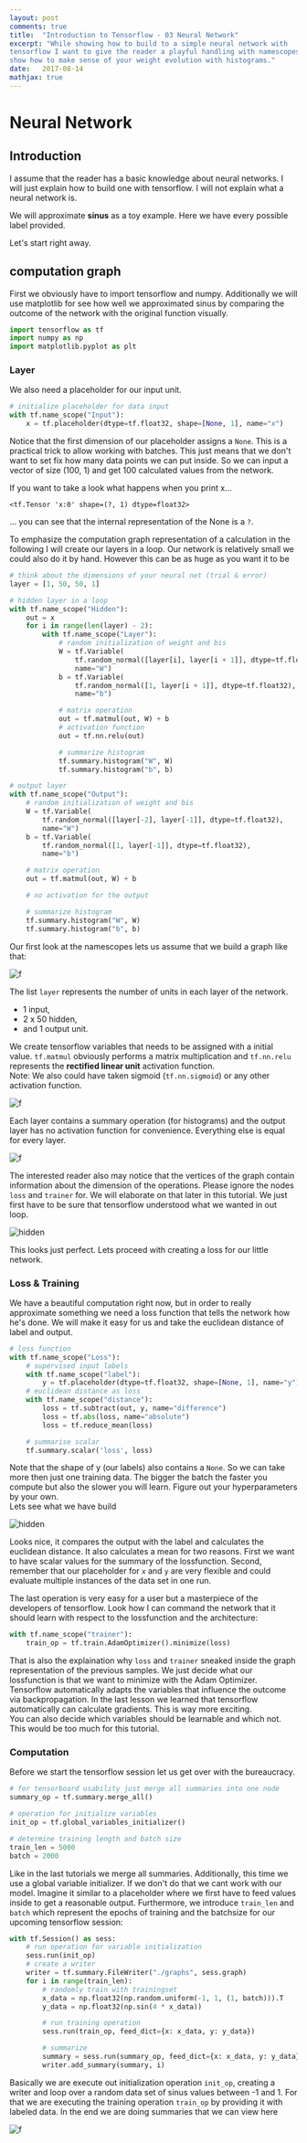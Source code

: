 ```yaml
---
layout: post
comments: true
title:  "Introduction to Tensorflow - 03 Neural Network"
excerpt: "While showing how to build to a simple neural network with 
tensorflow I want to give the reader a playful handling with namescopes and 
show how to make sense of your weight evolution with histograms."
date:   2017-08-14
mathjax: true
---
```


# Neural Network
## Introduction
I assume that the reader has a basic knowledge about neural networks. I 
will just explain how to build one with tensorflow. I will not explain what a 
neural network is.

We will approximate **sinus** as a toy example. Here we have every possible 
label provided.

Let's start right away.

## computation graph
First we obviously have to import tensorflow and numpy. Additionally we will
use matplotlib for see how well we approximated sinus by comparing the outcome
of the network with the original function visually.

```python
import tensorflow as tf
import numpy as np
import matplotlib.pyplot as plt
```

### Layer

We also need a placeholder for our input unit.
```python
# initialize placeholder for data input
with tf.name_scope("Input"):
    x = tf.placeholder(dtype=tf.float32, shape=[None, 1], name="x")
```
Notice that the first dimension of our placeholder assigns a `None`. This is
a practical trick to allow working with batches. This just means that we 
don't want to set fix how many data points we can put inside. So we can 
input a vector of size (100, 1) and get 100 calculated values from the network.

If you want to take a look what happens when you print x...
```
<tf.Tensor 'x:0' shape=(?, 1) dtype=float32>
```
... you can see that the internal representation of the None is a `?`.

To emphasize the computation graph representation of a calculation in the 
following I will create our layers in a loop. Our network is relatively 
small we could also do it by hand. However this can be as huge as you want 
it to be

```python
# think about the dimensions of your neural net (trial & error)
layer = [1, 50, 50, 1]

# hidden layer in a loop
with tf.name_scope("Hidden"):
    out = x
    for i in range(len(layer) - 2):
        with tf.name_scope("Layer"):
            # random initialization of weight and bis
            W = tf.Variable(
                tf.random_normal([layer[i], layer[i + 1]], dtype=tf.float32),
                name="W")
            b = tf.Variable(
                tf.random_normal([1, layer[i + 1]], dtype=tf.float32),
                name="b")

            # matrix operation
            out = tf.matmul(out, W) + b
            # activation function
            out = tf.nn.relu(out)

            # summarize histogram
            tf.summary.histogram("W", W)
            tf.summary.histogram("b", b)

# output layer
with tf.name_scope("Output"):
    # random initialization of weight and bis
    W = tf.Variable(
        tf.random_normal([layer[-2], layer[-1]], dtype=tf.float32),
        name="W")
    b = tf.Variable(
        tf.random_normal([1, layer[-1]], dtype=tf.float32),
        name="b")

    # matrix operation
    out = tf.matmul(out, W) + b

    # no activation for the output

    # summarize histogram
    tf.summary.histogram("W", W)
    tf.summary.histogram("b", b)
```
Our first look at the namescopes lets us assume that we build a graph like 
that:

![f](https://raw.githubusercontent.com/f37/f37.github.io/master/assets/mlp/mlp1.png)

The list `layer` represents the number of units in each layer of the network.
- 1 input,
- 2 x 50 hidden,
- and 1 output unit.

We create tensorflow variables that needs to be assigned with a initial 
value. `tf.matmul` obviously performs a matrix multiplication and `tf.nn.relu`
represents the **rectified linear unit** activation function.  
Note: We also could have taken sigmoid (`tf.nn.sigmoid`) or any other 
activation function. 

![f](https://raw.githubusercontent.com/f37/f37.github.io/master/assets/mlp/mlp_layer.png)

Each layer contains a summary operation (for 
histograms) and the output layer has no activation function for convenience.
Everything else is equal for every layer.

![f](https://raw.githubusercontent.com/f37/f37.github.io/master/assets/mlp/mlp_output.png)

The interested reader also may notice that the vertices of the graph contain
information about the dimension of the operations. Please ignore the nodes 
`loss` and `trainer` for. We will elaborate on that later in this tutorial. 
We just first have to be sure that tensorflow understood what we wanted in out 
loop.

![hidden](https://raw.githubusercontent.com/f37/f37.github.io/master/assets/mlp/mlp_hidden.png)

This looks just perfect. Lets proceed with creating a loss for our little 
network.

### Loss & Training
We have a beautiful computation right now, but in order to really 
approximate something we need a loss function that tells the network how 
he's done. We will make it easy for us and take the euclidean distance of 
label and output.

```python
# loss function
with tf.name_scope("Loss"):
    # supervised input labels
    with tf.name_scope("label"):
        y = tf.placeholder(dtype=tf.float32, shape=[None, 1], name="y")
    # euclidean distance as loss
    with tf.name_scope("distance"):
        loss = tf.subtract(out, y, name="difference")
        loss = tf.abs(loss, name="absolute")
        loss = tf.reduce_mean(loss)

    # summarise scalar
    tf.summary.scalar('loss', loss)
```
Note that the shape of y (our labels) also contains a `None`. So we can 
take more then just one training data. The bigger the batch the faster you 
compute but also the slower you will learn. Figure out your hyperparameters 
by your own.  
Lets see what we have build

![hidden](https://raw.githubusercontent.com/f37/f37.github.io/master/assets/mlp/mlp_loss.png)

Looks nice, it compares the output with the label and calculates the 
euclidean distance. It also calculates a mean for two reasons. First we want
to have scalar values for the summary of the lossfunction. Second, remember
that our placeholder for `x` and `y` are very flexible and could evaluate 
multiple instances of the data set in one run.

The last operation is very easy for a user but a masterpiece of the 
developers of tensorflow. Look how I can command the network that it should 
learn with respect to the lossfunction and the architecture:

```python
with tf.name_scope("trainer"):
    train_op = tf.train.AdamOptimizer().minimize(loss)
```

That is also the explaination why `loss` and `trainer` sneaked inside the 
graph representation of the previous samples. We just decide what our 
lossfunction is that we want to minimize with the Adam Optimizer. Tensorflow
automatically adapts the variables that influence the outcome via 
backpropagation. In the last lesson we learned that tensorflow automatically
can calculate gradients. This is way more exciting.  
You can also decide which variables should be learnable and which not. This 
would be too much for this tutorial.

### Computation
Before we start the tensorflow session let us get over with the bureaucracy.

```python
# for tensorboard usability just merge all summaries into one node
summary_op = tf.summary.merge_all()

# operation for initialize variables
init_op = tf.global_variables_initializer()

# determine training length and batch size
train_len = 5000
batch = 2000
```
Like in the last tutorials we merge all summaries. Additionally, this time 
we use a global variable initializer. If we don't do that we cant work with 
our model. Imagine it similar to a placeholder where we first have to feed 
values inside to get a reasonable output. Furthermore, we introduce 
`train_len` and `batch` which represent the epochs of training and the 
batchsize for our upcoming tensorflow session:

```python
with tf.Session() as sess:
    # run operation for variable initialization
    sess.run(init_op)
    # create a writer
    writer = tf.summary.FileWriter("./graphs", sess.graph)
    for i in range(train_len):
        # randomly train with trainingset
        x_data = np.float32(np.random.uniform(-1, 1, (1, batch))).T
        y_data = np.float32(np.sin(4 * x_data))

        # run training operation
        sess.run(train_op, feed_dict={x: x_data, y: y_data})

        # summarize
        summary = sess.run(summary_op, feed_dict={x: x_data, y: y_data})
        writer.add_summary(summary, i)
```

Basically we are execute out initialization operation `init_op`, creating a 
writer and loop over a random data set of sinus values between -1 and 1. For
that we are executing the training operation `train_op` by providing it with
labeled data. In the end we are doing summaries that we can view here

![f](https://raw.githubusercontent.com/f37/f37.github.io/master/assets/mlp/mlp_loss_tb.png)
 